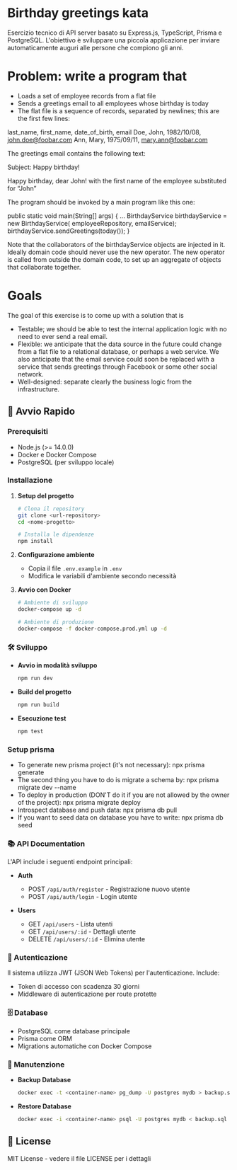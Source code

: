 # Birthday greetings kata

Esercizio tecnico di API server basato su Express.js, TypeScript, Prisma e PostgreSQL.
L'obiettivo è sviluppare una piccola applicazione per inviare automaticamente auguri alle persone che compiono gli anni.

# Problem: write a program that

- Loads a set of employee records from a flat file
- Sends a greetings email to all employees whose birthday is today
- The flat file is a sequence of records, separated by newlines; this are the first few lines:

last_name, first_name, date_of_birth, email
Doe, John, 1982/10/08, john.doe@foobar.com
Ann, Mary, 1975/09/11, mary.ann@foobar.com

The greetings email contains the following text:

Subject: Happy birthday!

Happy birthday, dear John!
with the first name of the employee substituted for “John”

The program should be invoked by a main program like this one:

public static void main(String[] args) {
...
BirthdayService birthdayService = new BirthdayService(
employeeRepository, emailService);
birthdayService.sendGreetings(today());
}

Note that the collaborators of the birthdayService objects are injected in it. Ideally domain code should never use the new operator. The new operator is called from outside the domain code, to set up an aggregate of objects that collaborate together.

# Goals

The goal of this exercise is to come up with a solution that is

- Testable; we should be able to test the internal application logic with no need to ever send a real email.
- Flexible: we anticipate that the data source in the future could change from a flat file to a relational database, or perhaps a web service. We also anticipate that the email service could soon be replaced with a service that sends greetings through Facebook or some other social network.
- Well-designed: separate clearly the business logic from the infrastructure.

## 🚀 Avvio Rapido

### Prerequisiti

- Node.js (>= 14.0.0)
- Docker e Docker Compose
- PostgreSQL (per sviluppo locale)

### Installazione

1. **Setup del progetto**

   ```bash
   # Clona il repository
   git clone <url-repository>
   cd <nome-progetto>

   # Installa le dipendenze
   npm install
   ```

2. **Configurazione ambiente**

   - Copia il file `.env.example` in `.env`
   - Modifica le variabili d'ambiente secondo necessità

3. **Avvio con Docker**

   ```bash
   # Ambiente di sviluppo
   docker-compose up -d

   # Ambiente di produzione
   docker-compose -f docker-compose.prod.yml up -d
   ```

### 🛠 Sviluppo

- **Avvio in modalità sviluppo**

  ```bash
  npm run dev
  ```

- **Build del progetto**

  ```bash
  npm run build
  ```

- **Esecuzione test**
  ```bash
  npm test
  ```

### Setup prisma

- To generate new prisma project (it's not necessary): npx prisma generate
- The second thing you have to do is migrate a schema by: npx prisma migrate dev --name <name>
- To deploy in production (DON'T do it if you are not allowed by the owner of the project): npx prisma migrate deploy
- Introspect database and push data: npx prisma db pull
- If you want to seed data on database you have to write: npx prisma db seed

### 📚 API Documentation

L'API include i seguenti endpoint principali:

- **Auth**

  - POST `/api/auth/register` - Registrazione nuovo utente
  - POST `/api/auth/login` - Login utente

- **Users**
  - GET `/api/users` - Lista utenti
  - GET `/api/users/:id` - Dettagli utente
  - DELETE `/api/users/:id` - Elimina utente

### 🔐 Autenticazione

Il sistema utilizza JWT (JSON Web Tokens) per l'autenticazione. Include:

- Token di accesso con scadenza 30 giorni
- Middleware di autenticazione per route protette

### 🗄️ Database

- PostgreSQL come database principale
- Prisma come ORM
- Migrations automatiche con Docker Compose

### 🔧 Manutenzione

- **Backup Database**

  ```bash
  docker exec -t <container-name> pg_dump -U postgres mydb > backup.sql
  ```

- **Restore Database**
  ```bash
  docker exec -i <container-name> psql -U postgres mydb < backup.sql
  ```

## 📝 License

MIT License - vedere il file LICENSE per i dettagli
